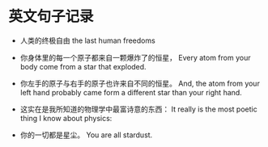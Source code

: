 # 英文句子记录


- 人类的终极自由
  the last human freedoms

- 你身体里的每一个原子都来自一颗爆炸了的恒星， 
  Every atom from your body come from a star that exploded.
- 你左手的原子与右手的原子也许来自不同的恒星。 
  And, the atom from your left hand probably came form a different star than your right hand.
- 这实在是我所知道的物理学中最富诗意的东西： 
  It really is the most poetic thing I know about physics:
- 你的一切都是星尘。
  You are all stardust.

